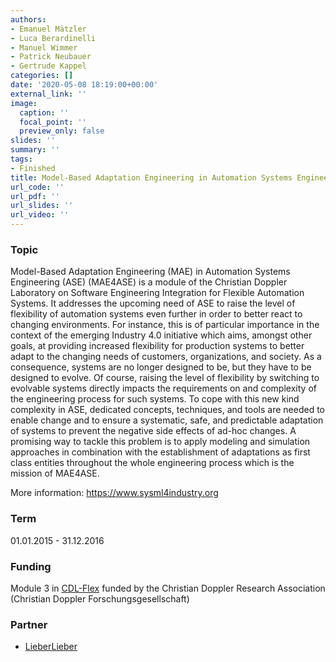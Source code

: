 ```yaml
---
authors:
- Emanuel Mätzler
- Luca Berardinelli
- Manuel Wimmer
- Patrick Neubauer
- Gertrude Kappel
categories: []
date: '2020-05-08 18:19:00+00:00'
external_link: ''
image:
  caption: ''
  focal_point: ''
  preview_only: false
slides: ''
summary: ''
tags:
- Finished
title: Model-Based Adaptation Engineering in Automation Systems Engineering
url_code: ''
url_pdf: ''
url_slides: ''
url_video: ''
---
```


### Topic

Model-Based Adaptation Engineering (MAE) in Automation Systems Engineering (ASE) (MAE4ASE) is a module of the Christian Doppler Laboratory on Software Engineering Integration for Flexible Automation Systems. It addresses the upcoming need of ASE to raise the level of flexibility of automation systems even further in order to better react to changing environments. For instance, this is of particular importance in the context of the emerging Industry 4.0 initiative which aims, amongst other goals, at providing increased flexibility for production systems to better adapt to the changing needs of customers, organizations, and society. As a consequence, systems are no longer designed to be, but they have to be designed to evolve. Of course, raising the level of flexibility by switching to evolvable systems directly impacts the requirements on and complexity of the engineering process for such systems. To cope with this new kind complexity in ASE, dedicated concepts, techniques, and tools are needed to enable change and to ensure a systematic, safe, and predictable adaptation of systems to prevent the negative side effects of ad-hoc changes. A promising way to tackle this problem is to apply modeling and simulation approaches in combination with the establishment of adaptations as first class entities throughout the whole engineering process which is the mission of MAE4ASE.

More information: <https://www.sysml4industry.org>

### Term

01.01.2015 - 31.12.2016

### Funding

Module 3 in <a href="http://cdl.ifs.tuwien.ac.at" target="_blank">CDL-Flex</a> funded by the Christian Doppler Research Association (Christian Doppler Forschungsgesellschaft)

### Partner

*   [LieberLieber](http://www.lieberlieber.com/)